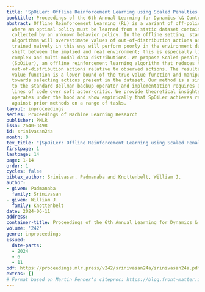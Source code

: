 ```yaml
---
title: 'SpOiLer: Offline Reinforcement Learning using Scaled Penalties'
booktitle: Proceedings of the 6th Annual Learning for Dynamics \& Control Conference
abstract: Offline Reinforcement Learning (RL) is a variant of off-policy learning
  where an optimal policy must be learned from a static dataset containing trajectories
  collected by an unknown behavior policy. In the offline setting, standard off-policy
  algorithms will overestimate values of out-of-distribution actions and a policy
  trained naively in this way will perform poorly in the environment due to distribution
  shift between the implied and real environment; this is especially likely when modelling
  complex and multi-modal data distributions. We propose Scaled-penalty Offline Learning
  (SpOiLer), an offline reinforcement learning algorithm that reduces the value of
  out-of-distribution actions relative to observed actions. The resultant pessimistic
  value function is a lower bound of the true value function and manipulates the policy
  towards selecting actions present in the dataset. Our method is a simple augmentation
  to the standard Bellman backup operator and implementation requires around 15 additional
  lines of code over soft actor-critic. We provide theoretical insights into how SpOiLer
  operates under the hood and show empirically that SpOiLer achieves remarkable performance
  against prior methods on a range of tasks.
layout: inproceedings
series: Proceedings of Machine Learning Research
publisher: PMLR
issn: 2640-3498
id: srinivasan24a
month: 0
tex_title: "{SpOiLer: Offline Reinforcement Learning using Scaled Penalties}"
firstpage: 1
lastpage: 14
page: 1-14
order: 1
cycles: false
bibtex_author: Srinivasan, Padmanaba and Knottenbelt, William J.
author:
- given: Padmanaba
  family: Srinivasan
- given: William J.
  family: Knottenbelt
date: 2024-06-11
address:
container-title: Proceedings of the 6th Annual Learning for Dynamics & Control Conference
volume: '242'
genre: inproceedings
issued:
  date-parts:
  - 2024
  - 6
  - 11
pdf: https://proceedings.mlr.press/v242/srinivasan24a/srinivasan24a.pdf
extras: []
# Format based on Martin Fenner's citeproc: https://blog.front-matter.io/posts/citeproc-yaml-for-bibliographies/
---
```


